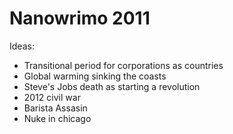 # Nanowrimo 2011

Ideas:

 * Transitional period for corporations as countries
 * Global warming sinking the coasts
 * Steve's Jobs death as starting a revolution
 * 2012 civil war
 * Barista Assasin
 * Nuke in chicago
 
